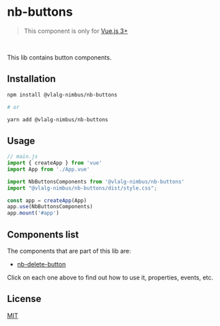 # nb-buttons
> This component is only for [Vue.js 3+](https://vuejs.org/)

<br />

This lib contains button components.

## Installation

```bash
npm install @vlalg-nimbus/nb-buttons

# or

yarn add @vlalg-nimbus/nb-buttons
```

## Usage

```js
// main.js
import { createApp } from 'vue'
import App from './App.vue'

import NbButtonsComponents from '@vlalg-nimbus/nb-buttons'
import "@vlalg-nimbus/nb-buttons/dist/style.css";

const app = createApp(App)
app.use(NbButtonsComponents)
app.mount('#app')
```

## Components list

The components that are part of this lib are:

- <a href="http://nimbus.tec.br/vue-components/nb-buttons/nb-delete-button" target="_blank">nb-delete-button</a>

Click on each one above to find out how to use it, properties, events, etc.

## License

[MIT](http://opensource.org/licenses/MIT)
